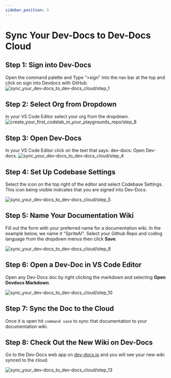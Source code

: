 ```yaml
---
sidebar_position: 3
---
```

  
# Sync Your Dev-Docs to Dev-Docs Cloud


## Step 1: Sign into Dev-Docs

Open the command palette and Type “>sign” into the nav bar at the top and click on sign into Devdocs with GitHub.
![sync_your_dev-docs_to_dev-docs_cloud/step_1](/img/sync_your_dev-docs_to_dev-docs_cloud/step_1.png)


## Step 2: Select Org from Dropdown
In your VS Code Editor select your org from the dropdown.
![create_your_first_codelab_in_your_playgrounds_repo/step_8](/img/create_your_first_codelab_in_your_playgrounds_repo/step_8.png)

## Step 3: Open Dev-Docs
In your VS Code Editor click on the text that says: dev-docs: Open Dev-docs.
![sync_your_dev-docs_to_dev-docs_cloud/step_4](/img/sync_your_dev-docs_to_dev-docs_cloud/step_4.png)

## Step 4: Set Up Codebase Settings

Select the icon on the top right of the editor and select Codebase Settings. This icon being visible indicates that you are signed into Dev-Docs.

![sync_your_dev-docs_to_dev-docs_cloud/step_5](/img/sync_your_dev-docs_to_dev-docs_cloud/step_5.png)

## Step 5: Name Your Documentation Wiki

Fill out the form with your preferred name for a documentation wiki. In the example below, we name it "SpriteAI".  Select your Github Repo and coding language from the dropdown menus then click **Save**.

![sync_your_dev-docs_to_dev-docs_cloud/step_8](/img/sync_your_dev-docs_to_dev-docs_cloud/step_8.png)

## Step 6: Open a Dev-Doc in VS Code Editor

Open any Dev-Docs doc by right clicking the markdown and selecting **Open Devdocs Markdown**.

![sync_your_dev-docs_to_dev-docs_cloud/step_10](/img/sync_your_dev-docs_to_dev-docs_cloud/step_10.png)

## Step 7: Sync the Doc to the Cloud

Once it is open hit `command save` to sync that documentation to your documentation wiki.

## Step 8: Check Out the New Wiki on Dev-Docs

Go to the Dev-Docs web app on [dev-docs.io](https://dev-docs.io) and you will see your new wiki synced to the cloud.

![sync_your_dev-docs_to_dev-docs_cloud/step_13](/img/sync_your_dev-docs_to_dev-docs_cloud/step_13.png)


  
  